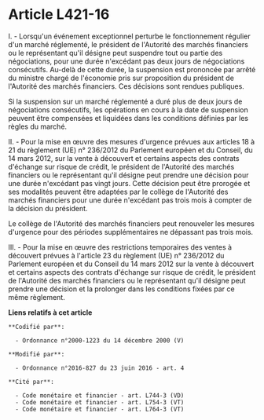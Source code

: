 # Article L421-16

I. - Lorsqu'un événement exceptionnel perturbe le fonctionnement régulier d'un marché réglementé, le président de l'Autorité
des marchés financiers ou le représentant qu'il désigne peut suspendre tout ou partie des négociations, pour une durée
n'excédant pas deux jours de négociations consécutifs. Au-delà de cette durée, la suspension est prononcée par arrêté du
ministre chargé de l'économie pris sur proposition du président de l'Autorité des marchés financiers. Ces décisions sont
rendues publiques.

Si la suspension sur un marché réglementé a duré plus de deux jours de négociations consécutifs, les opérations en cours à la
date de suspension peuvent être compensées et liquidées dans les conditions définies par les règles du marché.

II. - Pour la mise en œuvre des mesures d'urgence prévues aux articles 18 à 21 du règlement (UE) n° 236/2012 du Parlement
européen et du Conseil, du 14 mars 2012, sur la vente à découvert et certains aspects des contrats d'échange sur risque de
crédit, le président de l'Autorité des marchés financiers ou le représentant qu'il désigne peut prendre une décision pour une
durée n'excédant pas vingt jours. Cette décision peut être prorogée et ses modalités peuvent être adaptées par le collège de
l'Autorité des marchés financiers pour une durée n'excédant pas trois mois à compter de la décision du président. 

Le collège de l'Autorité des marchés financiers peut renouveler les mesures d'urgence pour des périodes supplémentaires ne
dépassant pas trois mois. 

III. - Pour la mise en œuvre des restrictions temporaires des ventes à découvert prévues à l'article 23 du règlement (UE) n°
236/2012 du Parlement européen et du Conseil du 14 mars 2012 sur la vente à découvert et certains aspects des contrats
d'échange sur risque de crédit, le président de l'Autorité des marchés financiers ou le représentant qu'il désigne peut
prendre une décision et la prolonger dans les conditions fixées par ce même règlement.

**Liens relatifs à cet article**

	**Codifié par**:

	  - Ordonnance n°2000-1223 du 14 décembre 2000 (V)

	**Modifié par**:

	  - Ordonnance n°2016-827 du 23 juin 2016 - art. 4

	**Cité par**:

	  - Code monétaire et financier - art. L744-3 (VD)
	  - Code monétaire et financier - art. L754-3 (VT)
	  - Code monétaire et financier - art. L764-3 (VT)

